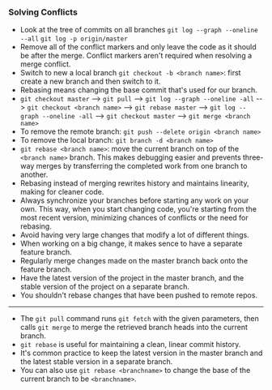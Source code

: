 ### Solving Conflicts
- Look at the tree of commits on all branches
`git log --graph --oneline --all`
`git log -p origin/master`
- Remove all of the conflict markers and only leave the code as it should be after the merge. Conflict markers aren't required when resolving a merge conflict.
- Switch to new a local branch
`git checkout -b <branch name>`: first create a new branch and then switch to it.
- Rebasing means changing the base commit that's used for our branch.
- `git checkout master` --> `git pull` --> `git log --graph --oneline -all` --> `git checkout <branch name>` --> `git rebase master` --> `git log --graph --oneline -all` --> `git checkout master` --> `git merge <branch name>`
- To remove the remote branch: `git push --delete origin <branch name>`
- To remove the local branch: `git branch -d <branch name>`
- `git rebase <branch name>`: move the current branch on top of the `<branch name>` branch. This makes debugging easier and prevents three-way merges by transferring the completed work from one branch to another.
- Rebasing instead of merging rewrites history and maintains linearity, making for cleaner code.
- Always synchronize your branches before starting any work on your own. This way, when you start changing code, you're starting from the most recent version, minimizing chances of conflicts or the need for rebasing.
- Avoid having very large changes that modify a lot of different things.
- When working on a big change, it makes sence to have a separate feature branch.
- Regularly merge changes made on the master branch back onto the feature branch.
- Have the latest version of the project in the master branch, and the stable version of the project on a separate branch.
- You shouldn't rebase changes that have been pushed to remote repos.
----
- The `git pull` command runs `git fetch` with the given parameters, then calls `git merge` to merge the retrieved branch heads into the current branch.
- `git rebase` is useful for maintaining a clean, linear commit history.
- It's common practice to keep the latest version in the master branch and the latest stable version in a separate branch.
- You can also use `git rebase <branchname>` to change the base of the current branch to be `<branchname>`.